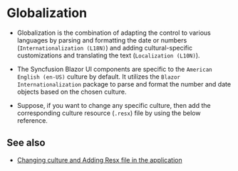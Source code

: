 # Globalization

* Globalization is the combination of adapting the control to various languages by parsing and formatting the date or numbers (`Internationalization (L18N)`) and adding cultural-specific customizations and translating the text (`Localization (L10N)`).

* The Syncfusion Blazor UI components are specific to the `American English (en-US)` culture by default. It utilizes the `Blazor Internationalization` package to parse and format the number and date objects based on the chosen culture.

* Suppose, if you want to change any specific culture, then add the corresponding culture resource (`.resx`) file by using the below reference.

## See also
* [Changing culture and Adding Resx file in the application](https://blazor.syncfusion.com/documentation/common/localization/#how-to-enable-localization-in-blazor-application)
